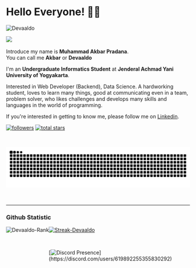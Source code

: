 # Hello Everyone! 👨‍💻

<div>
<p> <img src="https://komarev.com/ghpvc/?username=Devaaldo&label=Profile%20views&color=0e75b6&style=flat" alt="Devaaldo" /> </p>
<img src="https://user-images.githubusercontent.com/22107794/139580686-887df369-edb8-4bc8-b607-4fbf6d7e4866.gif">

Introduce my name is **Muhammad Akbar Pradana**.<br>
You can call me **Akbar** or **Devaaldo**

I'm an **Undergraduate Informatics Student** at **Jenderal Achmad Yani University of Yogyakarta**.<br>

Interested in Web Developer (Backend), Data Science. A hardworking student, loves to learn many things, good at communicating even in a team, problem solver, who likes challenges and develops many skills and languages ​​in the world of programming.<br>

If you're interested in getting to know me, please follow me on [Linkedin](https://www.linkedin.com/in/akbarprdna/).
<p align="left">
      <a href="https://github.com/Devaaldo?tab=followers">
         <img alt="followers" title="Follow me on Github" src="https://custom-icon-badges.demolab.com/github/followers/Devaaldo?color=236ad3&labelColor=1155ba&style=for-the-badge&logo=person-add&label=Follow&logoColor=white"/></a>
      <a href="https://github.com/Devaaldo?tab=repositories&sort=stargazers">
         <img alt="total stars" title="Total stars on GitHub" src="https://custom-icon-badges.demolab.com/github/stars/Devaaldo?color=55960c&style=for-the-badge&labelColor=488207&logo=star"/></a>
</p>
</div>
<br>

![snake gif](https://github.com/devaaldo/devaaldo/blob/output/github-contribution-grid-snake-dark.svg)

<br>

---

### Github Statistic
<p align="left">
<a href="https://github.com/devaaldo">
<p><img align="left" height="200em" src="https://github-readme-stats.vercel.app/api/top-langs?username=Devaaldo&show_icons=true&locale=en&layout=compact&theme=algolia" alt="Devaaldo-Rank" /></p>
<p> <img align="mid" height ="200em" alt="Streak-Devaaldo" src="https://github-readme-streak-stats.herokuapp.com/?user=Devaaldo&theme=algolia" /> </p>
</a>
</p>
<br>

[![Discord Presence](https://lanyard.cnrad.dev/api/619892255355830292?borderRadius=20px&bg=00000000&idleMessage=Probably%20doing%20something%20else...)](https://discord.com/users/619892255355830292)


